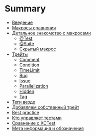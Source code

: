 # Summary

- [Введение](welcome.md)  <!-- ✅ -->
- [Макросы сравнения](basic_macro.md) <!-- ✅ -->
- [Детальное знакомство c макросами](Macros/intro.md) <!-- ✅ -->
    - [@Test](Macros/macro_test.md) <!-- 🛠️ -->
    - [@Suite](Macros/macro_suite.md) <!-- ✅ -->
    - [Скрытый макрос](Macros/secret_macro.md) <!-- ✅ -->
- [Трейты](protocol_Trait.md) <!-- 🛠️ -->
    - [Comment](Traits/CommentTrait.md) <!-- ✅ -->
    - [Condition]() <!-- че тут делать то ? -->
    - [TimeLimit](Traits/TimeLimitTrait.md) <!-- ✅ -->
    - [Bug](Traits/BugTrait.md) <!-- 🛠️ -->
    - [Issue](Traits/IssueTrait.md) <!-- 🛠️ -->
    - [Parallelization](Traits/ParallelizationTrait.md) <!-- ✅ -->
    - [Hidden]() <!-- Упомянуть ? -->
    - [Tag]() <!-- че тут делать то ? -->
- [Теги везде](tags.md) <!-- 🛠️ -->
- [Добавляем собственный трейт](Traits/OwnTrait.md) <!-- ✅ -->
- [Best practice](best_practice_short.md)
- [Кто управляет тестами](runner.md)
- [Сравнение с XCTest](compare_xctest_and_modern_aproach.md)
- [Мета информация и обозначения](xcode_meta.md)
<!-- - [Вывод]() -->

<!-- Предварительный черновик готов ✅ -->
<!-- Работа в процесса 🛠️ -->
<!-- Без комментария — пусто -->
